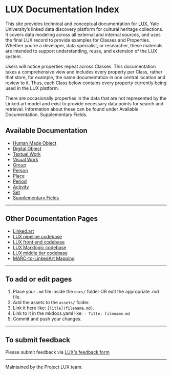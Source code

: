 # LUX Documentation Index


This site provides technical and conceptual documentation for [LUX](https://lux.collections.yale.edu/), Yale University’s linked data discovery platform for cultural heritage collections. It covers data modeling across all external and internal sources, and uses the final LUX record to provide examples for Classes and Properties. Whether you're a developer, data specialist, or researcher, these materials are intended to support understanding, reuse, and extension of the LUX system.

Users will notice properties repeat across Classes. This documentation takes a comprehensive view and includes every property per Class, rather that store, for example, the name documentation in one central location and review to it. Thus, each Class below contains every property currently being used in the LUX platform. 

There are occasionally properties in the data that are not represented by the Linked.art model and exist to provide necessary data points for search and retrieval. Information about these can be found under Available Documentation, Supplementary Fields.

## Available Documentation

* [Human Made Object](hmo.md)
* [Digital Object](digitalobject.md)
* [Textual Work](textualwork.md)
* [Visual Work](visualwork.md)
* [Group](group.md)
* [Person](person.md)
* [Place](place.md)
* [Period](period.md)
* [Activity](activity.md)
* [Set](set.md)
* [Supplementary Fields](extra.md)

---

## Other Documentation Pages

* [Linked.art](https://linked.art/)
* [LUX pipeline codebase](https://github.com/project-lux/data-pipeline)
* [LUX front end codebase](https://github.com/project-lux/lux-frontend)
* [LUX Marklogic codebase](https://github.com/project-lux/lux-marklogic)
* [LUX middle tier codebase](https://github.com/project-lux/lux-middletier)
* [MARC-to-LinkedArt Mapping](https://github.com/timathom/marc2linkedart/blob/main/specs/md/index.md)

---

## To add or edit pages

1. Place your `.md` file inside the `docs/` folder OR edit the appropriate .md file.
2. Add the assets to the `assets/` folder.
3. Link it here like: `[Title](filename.md)`.
4. Link to it in the mkdocs.yaml like: `- Title: filename.md`
5. Commit and push your changes.

---

## To submit feedback

Please submit feedback via [LUX's feedback form](https://yaleuniversity.tfaforms.net/99?tfa_301=https%3A%2F%2Flux.collections.yale.edu%2F)

---

Maintained by the Project LUX team.
